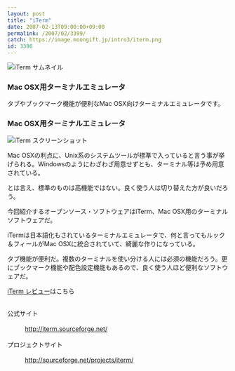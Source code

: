 ```yaml
---
layout: post
title: "iTerm"
date: 2007-02-13T09:00:00+09:00
permalink: /2007/02/3399/
catch: https://image.moongift.jp/intro3/iterm.png
id: 3386
---
```

 ![iTerm サムネイル](https://image.moongift.jp/intro3/iterm.t.png "iTerm サムネイル")
  

### Mac OSX用ターミナルエミュレータ
  
タブやブックマーク機能が便利なMac OSX向けターミナルエミュレータです。  
<!--more-->  

### Mac OSX用ターミナルエミュレータ
  

![iTerm スクリーンショット](https://image.moongift.jp/intro3/iterm.png "iTerm スクリーンショット")

  

Mac OSXの利点に、Unix系のシステムツールが標準で入っていると言う事が挙げられる。Windowsのようにわざわざ用意せずとも、ターミナル等は予め用意されている。

  

とは言え、標準のものは高機能ではない。良く使う人は切り替えた方が良いだろう。

  

今回紹介するオープンソース・ソフトウェアはiTerm、Mac OSX用のターミナルソフトウェアだ。

  

iTermは日本語化もされているターミナルエミュレータで、何と言ってもルック＆フィールがMac OSXに統合されていて、綺麗な作りになっている。

  

タブ機能が便利だ。複数のターミナルを使い分ける人には必須の機能だろう。更にブックマーク機能や配色設定機能もあるので、良く使う人ほど便利なソフトウェアだ。

  

[iTerm レビュー](http://oss.moongift.jp/review/i-3406.html)はこちら

  
<dl>
<br><dt>公式サイト</dt>
<br><dd><a href="http://iterm.sourceforge.net/" target="_blank">http://iterm.sourceforge.net/</a></dd>
<br><dt>プロジェクトサイト</dt>
<br><dd><a href="http://sourceforge.net/projects/iterm/" target="_blank">http://sourceforge.net/projects/iterm/</a></dd>
<br>
</dl>